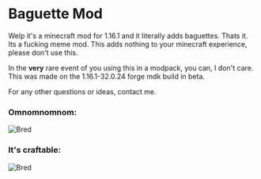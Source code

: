 # Baguette Mod
Welp it's a minecraft mod for 1.16.1 and it literally adds baguettes. Thats it. Its a fucking meme mod.
This adds nothing to your minecraft experience, please don't use this.

In the **very** rare event of you using this in a modpack, you can, I don't care.
This was made on the 1.16.1-32.0.24 forge mdk build in beta.

For any other questions or ideas, contact me.

### Omnomnomnom:  

![Bred](https://maxtrewartha.dev/content/image/omnom.png)

### It's craftable:  

![Bred](https://maxtrewartha.dev/content/image/craftable.png)
